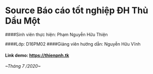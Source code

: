 # Source Báo cáo tốt nghiệp ĐH Thủ Dầu Một

####Sinh viên thực hiện: Phạm Nguyễn Hữu Thiện

####Lớp: D16PM02
####Giảng viên hướng dẫn: Nguyễn Hữu Vĩnh
#### Link demo: https://thienpnh.tk

_~Tháng 7 /2020~_
